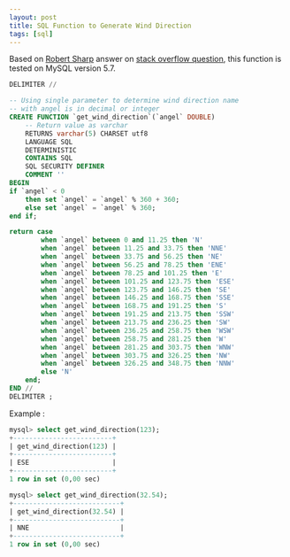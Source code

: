 ```yaml
---
layout: post
title: SQL Function to Generate Wind Direction
tags: [sql]
---
```

Based on [Robert Sharp][so-answer] answer on [stack overflow question][so-question], this function is tested on MySQL version 5.7.

```sql
DELIMITER //

-- Using single parameter to determine wind direction name
-- with angel is in decimal or integer
CREATE FUNCTION `get_wind_direction`(`angel` DOUBLE)
    -- Return value as varchar
    RETURNS varchar(5) CHARSET utf8
    LANGUAGE SQL
    DETERMINISTIC
    CONTAINS SQL
    SQL SECURITY DEFINER
    COMMENT ''
BEGIN
if `angel` < 0
    then set `angel` = `angel` % 360 + 360;
    else set `angel` = `angel` % 360;
end if;

return case
        when `angel` between 0 and 11.25 then 'N'
        when `angel` between 11.25 and 33.75 then 'NNE'
        when `angel` between 33.75 and 56.25 then 'NE'
        when `angel` between 56.25 and 78.25 then 'ENE'
        when `angel` between 78.25 and 101.25 then 'E'
        when `angel` between 101.25 and 123.75 then 'ESE'
        when `angel` between 123.75 and 146.25 then 'SE'
        when `angel` between 146.25 and 168.75 then 'SSE'
        when `angel` between 168.75 and 191.25 then 'S'
        when `angel` between 191.25 and 213.75 then 'SSW'
        when `angel` between 213.75 and 236.25 then 'SW'
        when `angel` between 236.25 and 258.75 then 'WSW'
        when `angel` between 258.75 and 281.25 then 'W'
        when `angel` between 281.25 and 303.75 then 'WNW'
        when `angel` between 303.75 and 326.25 then 'NW'
        when `angel` between 326.25 and 348.75 then 'NNW'
        else 'N'
    end;
END //
DELIMITER ;
```

Example :

```sql
mysql> select get_wind_direction(123);
+-------------------------+
| get_wind_direction(123) |
+-------------------------+
| ESE                     |
+-------------------------+
1 row in set (0,00 sec)

mysql> select get_wind_direction(32.54);
+---------------------------+
| get_wind_direction(32.54) |
+---------------------------+
| NNE                       |
+---------------------------+
1 row in set (0,00 sec)
```

[so-answer]: https://stackoverflow.com/a/39277268/6265296
[so-question]: https://stackoverflow.com/questions/14736464/determining-cardinal-compass-direction-between-points
